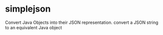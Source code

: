# simplejson
Convert Java Objects into their JSON representation. convert a JSON string to an equivalent Java object
